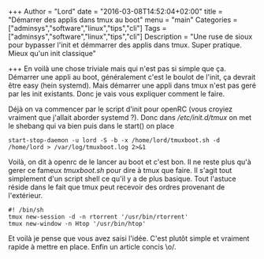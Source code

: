 +++
Author = "Lord"
date = "2016-03-08T14:52:04+02:00"
title = "Démarrer des applis dans tmux au boot"
menu = "main"
Categories = ["adminsys","software","linux","tips","cli"]
Tags = ["adminsys","software","linux","tips","cli"]
Description = "Une ruse de sioux pour bypasser l'init et démmarrer des applis dans tmux. Super pratique. Mieux qu'un init classique"

+++
En voilà une chose triviale mais qui n'est pas si simple que ça. Démarrer une appli au boot, généralement c'est le boulot de l'init, ça devrait être easy (hein systemd). Mais démarrer une appli dans tmux n'est pas geré par les init existants. Donc je vais vous expliquer comment le faire.

Déjà on va commencer par le script d'init pour openRC (vous croyiez vraiment que j'allait aborder systemd ?). Donc dans */etc/init.d/tmux* on met le shebang qui va bien puis dans le start() on place
```
start-stop-daemon -u lord -S -b -x /home/lord/tmuxboot.sh -d /home/lord > /var/log/tmuxboot.log 2>&1
```
Voilà, on dit à openrc de le lancer au boot et c'est bon.
Il ne reste plus qu'à gerer ce fameux *tmuxboot.sh* pour dire à tmux que faire. Il s'agit tout simplement d'un script shell ce qu'il y a de plus basique. Tout l'astuce réside dans le fait que tmux peut recevoir des ordres provenant de l'extérieur.
```
#! /bin/sh
tmux new-session -d -n rtorrent '/usr/bin/rtorrent'
tmux new-window -n Htop '/usr/bin/htop'
```
Et voilà je pense que vous avez saisi l'idée. C'est plutôt simple et vraiment rapide à mettre en place. Enfin un article concis \o/.

